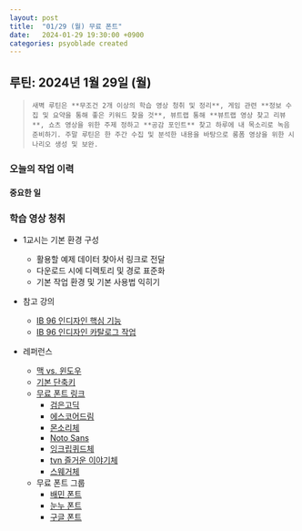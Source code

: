 ```yaml
---
layout: post
title:  "01/29 (월) 무료 폰트"
date:   2024-01-29 19:30:00 +0900
categories: psyoblade created
---
```


## 루틴: 2024년 1월 29일 (월)

>     새벽 루틴은 **무조건 2개 이상의 학습 영상 청취 및 정리**, 게임 관련 **정보 수집 및 요약을 통해 좋은 키워드 찾을 것**, 뷰트랩 통해 **뷰트랩 영상 찾고 리뷰**, 쇼츠 영상을 위한 주제 정하고 **공감 포인트** 찾고 하루에 내 목소리로 녹음 준비하기. 주말 루틴은 한 주간 수집 및 분석한 내용을 바탕으로 롱폼 영상을 위한 시나리오 생성 및 보완.

### 오늘의 작업 이력

#### 중요한 일

### 학습 영상 청취

* 1교시는 기본 환경 구성
  * 활용할 예제 데이터 찾아서 링크로 전달
  * 다운로드 시에 디렉토리 및 경로 표준화
  * 기본 작업 환경 및 기본 사용법 익히기
* 참고 강의
  * [IB 96 인디자인 핵심 기능](https://www.youtube.com/watch?v=ikgxZ_DisVo)
  * [IB 96 인디자인 카탈로그 작업](https://www.youtube.com/watch?v=FF2aBkOGPEE)

* 레퍼런스
  * [맥 vs. 윈도우](https://support.apple.com/ko-kr/guide/mac-help/cpmh0152/mac)
  * [기본 단축키](https://helpx.adobe.com/kr/indesign/using/default-keyboard-shortcuts.html)
  * [무료 폰트 링크](https://www.youtube.com/watch?v=7gOiGK83X-o)
    * [검은고딕](https://github.com/zesstype/Black-Han-Sans)
    * [에스코어드림](https://s-core.co.kr/company/font/)
    * [몬소리체](https://service.tmon.co.kr/font)
    * [Noto Sans](https://fonts.google.com/noto/specimen/Noto+Sans+KR)
    * [잉크립퀴드체](https://noonnu.cc/font_page/68)
    * [tvn 즐거운 이야기체](https://tvn.cjenm.com/ko/festival/tvn10festival2016/playground/tvn10font.html)
    * [스웨거체](http://www.swagger.kr/font.html)
  * 무료 폰트 그룹
    * [배민 폰트](https://www.woowahan.com/fonts)
    * [눈누 폰트](https://noonnu.cc/)
    * [구글 폰트](https://fonts.google.com/)
